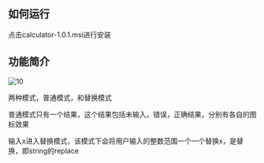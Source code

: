 

## 如何运行

点击calculator-1.0.1.msi进行安装

## 功能简介

![10](.\README\10.gif)

两种模式，普通模式，和替换模式

普通模式只有一个结果，这个结果包括未输入，错误，正确结果，分别有各自的图标效果

输入x进入替换模式，该模式下会将用户输入的整数范围一个一个替换x，是替换，即string的replace

